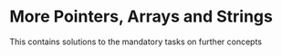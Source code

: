 # More Pointers, Arrays and Strings

This contains solutions to the mandatory tasks on further concepts
